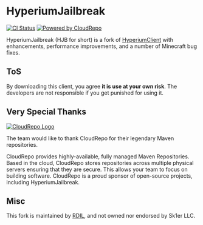 # HyperiumJailbreak

[![CI Status](https://api.cirrus-ci.com/github/hyperiumjailbreak/client.svg?branch=master)](https://cirrus-ci.com/github/hyperiumjailbreak/client)
[![Powered by CloudRepo](https://img.shields.io/badge/powered%20by-CloudRepo-9cf.svg)](https://cloudrepo.io)

HyperiumJailbreak (HJB for short) is a fork of [HyperiumClient](https://hyperium.cc) with enhancements, performance improvements, and a number of Minecraft bug fixes.

## ToS

By downloading this client, you agree **it is use at your own risk**.
The developers are not responsible if you get punished for using it.

## Very Special Thanks

[![CloudRepo Logo](https://www.cloudrepo.io/assets/img/logo/landscape/CloudRepo-Landscape-Brand-Blue.png)](https://cloudrepo.io)

The team would like to thank CloudRepo for their legendary Maven repositories.

CloudRepo provides highly-available, fully managed Maven Repositories. Based in the cloud, CloudRepo stores repositories across multiple physical servers ensuring that they are secure. This allows your team to focus on building software. CloudRepo is a proud sponsor of open-source projects, including HyperiumJailbreak.

## Misc

This fork is maintained by [RDIL](https://rdil.rocks), and not owned nor endorsed by Sk1er LLC.
